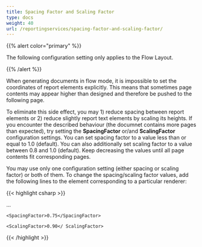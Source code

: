 ```yaml
---
title: Spacing Factor and Scaling Factor
type: docs
weight: 40
url: /reportingservices/spacing-factor-and-scaling-factor/
---
```


{{% alert color="primary" %}} 

The following configuration setting only applies to the Flow Layout.

{{% /alert %}} 

When generating documents in flow mode, it is impossible to set the coordinates of report elements explicitly. This means that sometimes page contents may appear higher than designed and therefore be pushed to the following page.

To eliminate this side effect, you may 1) reduce spacing between report elements or 2) reduce slightly report text elements by scaling its heights. If you encounter the described behaviour (the documnet contains more pages than expected), try setting the **SpacingFactor** or/and **ScalingFactor** configuration settings. You can set spacing factor to a value less than or equal to 1.0 (default). You can also additionally set scaling factor to a value between 0.8 and 1.0 (default). Keep decreasing the values until all page contents fit corresponding pages.

You may use only one configuration setting (either spacing or scaling factor) or both of them. To change the spacing/scaling factor values, add the following lines to the <Extension> element corresponding to a particular renderer:

{{< highlight csharp >}}

 <Render>

...

<Extension Name="AWDOC" Type="Aspose.Words.ReportingServices.DocRenderer,Aspose.Words.ReportingServices">

<Configuration>

    <SpacingFactor>0.75</SpacingFactor>

    <ScalingFactor>0.90</ ScalingFactor>

</Configuration>

</Extension>

</Render>

{{< /highlight >}}
